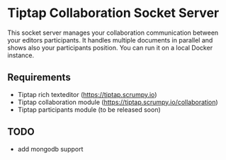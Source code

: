 # Tiptap Collaboration Socket Server

This socket server manages your collaboration communication between your editors participants.
It handles multiple documents in parallel and shows also your participants position. You can run it on a local Docker instance. 

## Requirements  
- Tiptap rich texteditor (https://tiptap.scrumpy.io)
- Tiptap collaboration module (https://tiptap.scrumpy.io/collaboration)
- Tiptap participants module (to be released soon)


## TODO 
- add mongodb support
